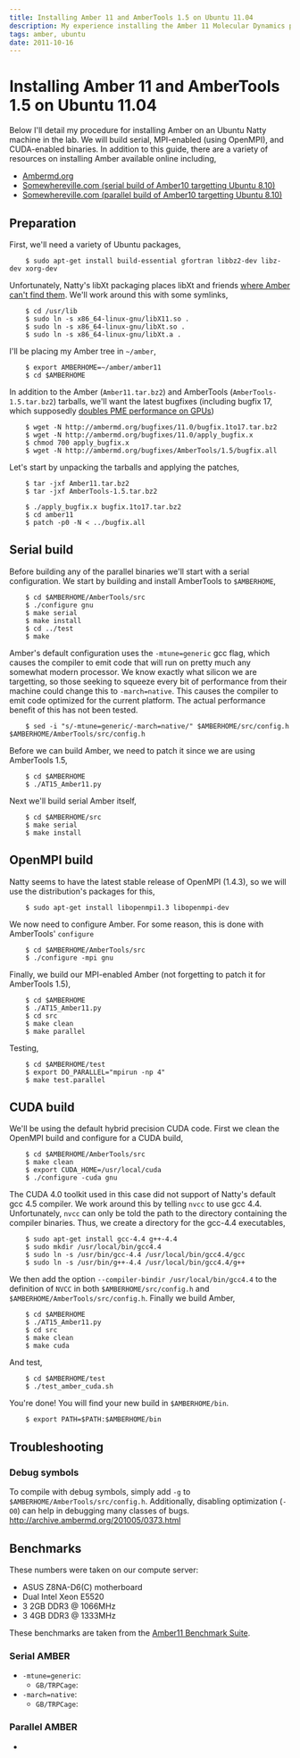 ```yaml
---
title: Installing Amber 11 and AmberTools 1.5 on Ubuntu 11.04
description: My experience installing the Amber 11 Molecular Dynamics package on Ubuntu 11.04.
tags: amber, ubuntu
date: 2011-10-16
---
```


# Installing Amber 11 and AmberTools 1.5 on Ubuntu 11.04

Below I'll detail my procedure for installing Amber on an Ubuntu Natty machine
in the lab. We will build serial, MPI-enabled (using OpenMPI), and CUDA-enabled
binaries. In addition to this guide, there are a variety of resources on
installing Amber available online including,

 * [Ambermd.org](http://ambermd.org/ubuntu.html)
 * [Somewhereville.com (serial build of Amber10 targetting Ubuntu 8.10)](http://www.somewhereville.com/?p=345)
 * [Somewhereville.com (parallel build of Amber10 targetting Ubuntu 8.10)](http://www.somewhereville.com/?p=437)

## Preparation 
First, we'll need a variety of Ubuntu packages,

        $ sudo apt-get install build-essential gfortran libbz2-dev libz-dev xorg-dev

Unfortunately, Natty's libXt packaging places libXt and friends
[where Amber can't find them](http://www.quantumdiaries.org/2011/04/29/new-ubuntu-linux-11-04/).
We'll work around this with some symlinks,

        $ cd /usr/lib
        $ sudo ln -s x86_64-linux-gnu/libX11.so .
        $ sudo ln -s x86_64-linux-gnu/libXt.so .
        $ sudo ln -s x86_64-linux-gnu/libXt.a .

I'll be placing my Amber tree in `~/amber`,

        $ export AMBERHOME=~/amber/amber11
        $ cd $AMBERHOME

In addition to the Amber (`Amber11.tar.bz2`) and AmberTools
(`AmberTools-1.5.tar.bz2`) tarballs, we'll want the latest bugfixes (including
bugfix 17, which supposedly [doubles PME performance on
GPUs](http://ambermd.org/news.html#GPU_v2.2))

        $ wget -N http://ambermd.org/bugfixes/11.0/bugfix.1to17.tar.bz2
        $ wget -N http://ambermd.org/bugfixes/11.0/apply_bugfix.x
        $ chmod 700 apply_bugfix.x
        $ wget -N http://ambermd.org/bugfixes/AmberTools/1.5/bugfix.all

Let's start by unpacking the tarballs and applying the patches,

        $ tar -jxf Amber11.tar.bz2
        $ tar -jxf AmberTools-1.5.tar.bz2

        $ ./apply_bugfix.x bugfix.1to17.tar.bz2
        $ cd amber11
        $ patch -p0 -N < ../bugfix.all

## Serial build
Before building any of the parallel binaries we'll start with a serial
configuration. We start by building and install AmberTools to `$AMBERHOME`,

        $ cd $AMBERHOME/AmberTools/src
        $ ./configure gnu
        $ make serial
        $ make install
        $ cd ../test
        $ make

Amber's default configuration uses the `-mtune=generic` gcc flag, which causes
the compiler to emit code that will run on pretty much any somewhat modern
processor. We know exactly what silicon we are targetting, so those seeking to
squeeze every bit of performance from their machine could change this to
`-march=native`. This causes the compiler to emit code optimized for the
current platform. The actual performance benefit of this has not been tested.

        $ sed -i "s/-mtune=generic/-march=native/" $AMBERHOME/src/config.h $AMBERHOME/AmberTools/src/config.h

Before we can build Amber, we need to patch it since we are using AmberTools 1.5,
        
        $ cd $AMBERHOME
        $ ./AT15_Amber11.py

Next we'll build serial Amber itself,
        
        $ cd $AMBERHOME/src
        $ make serial
        $ make install

## OpenMPI build
Natty seems to have the latest stable release of OpenMPI (1.4.3), so we will
use the distribution's packages for this,

        $ sudo apt-get install libopenmpi1.3 libopenmpi-dev 

We now need to configure Amber. For some reason, this is done with AmberTools' `configure`

        $ cd $AMBERHOME/AmberTools/src
        $ ./configure -mpi gnu

Finally, we build our MPI-enabled Amber (not forgetting to patch it for AmberTools 1.5),

        $ cd $AMBERHOME
        $ ./AT15_Amber11.py
        $ cd src
        $ make clean
        $ make parallel

Testing,

        $ cd $AMBERHOME/test
        $ export DO_PARALLEL="mpirun -np 4"
        $ make test.parallel

## CUDA build
We'll be using the default hybrid precision CUDA code. First we clean the
OpenMPI build and configure for a CUDA build,

        $ cd $AMBERHOME/AmberTools/src
        $ make clean
        $ export CUDA_HOME=/usr/local/cuda
        $ ./configure -cuda gnu

The CUDA 4.0 toolkit used in this case did not support of Natty's default gcc 4.5
compiler. We work around this by telling `nvcc` to use gcc 4.4.
Unfortunately, `nvcc` can only be told the path to the directory containing the
compiler binaries. Thus, we create a directory for the gcc-4.4 executables,

        $ sudo apt-get install gcc-4.4 g++-4.4
        $ sudo mkdir /usr/local/bin/gcc4.4
        $ sudo ln -s /usr/bin/gcc-4.4 /usr/local/bin/gcc4.4/gcc
        $ sudo ln -s /usr/bin/g++-4.4 /usr/local/bin/gcc4.4/g++

We then add the option `--compiler-bindir /usr/local/bin/gcc4.4` to the
definition of `NVCC` in both `$AMBERHOME/src/config.h` and
`$AMBERHOME/AmberTools/src/config.h`. Finally we build Amber,

        $ cd $AMBERHOME
        $ ./AT15_Amber11.py
        $ cd src
        $ make clean
        $ make cuda

And test,
        
        $ cd $AMBERHOME/test
        $ ./test_amber_cuda.sh

You're done! You will find your new build in `$AMBERHOME/bin`.

        $ export PATH=$PATH:$AMBERHOME/bin

## Troubleshooting

### Debug symbols
To compile with debug symbols, simply add `-g` to
`$AMBERHOME/AmberTools/src/config.h`. Additionally, disabling optimization
(`-O0`) can help in debugging many classes of bugs.
<http://archive.ambermd.org/201005/0373.html>

## Benchmarks

These numbers were taken on our compute server:

 * ASUS Z8NA-D6(C) motherboard
 * Dual Intel Xeon E5520
 * 3 2GB DDR3 @ 1066MHz
 * 3 4GB DDR3 @ 1333MHz

These benchmarks are taken from the [Amber11 Benchmark Suite](http://ambermd.org/amber11_bench_files/Amber11_Benchmark_Suite.tar.gz).

### Serial AMBER
 + `-mtune=generic`:
    * `GB/TRPCage`: 
 + `-march=native`:
    * `GB/TRPCage`: 

### Parallel AMBER
 + 
